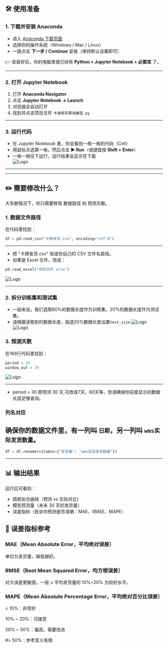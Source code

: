 ## 🛠️ 使用准备

### 1. 下载并安装 Anaconda
- 进入 [Anaconda 下载页面](https://www.anaconda.com/download)  
- 选择你的操作系统（Windows / Mac / Linux）  
- 一路点击 **下一步 / Continue** 安装（保持默认设置即可）  

👉 安装好后，你的电脑里就已经有 **Python + Jupyter Notebook + 必要库** 了。  

---

### 2. 打开 Jupyter Notebook
1. 打开 **Anaconda Navigator**  
2. 点击 **Jupyter Notebook → Launch**  
3. 浏览器会自动打开
4. 找到并点击项目文件 `卡游库存预测模型.py`  

---

### 3. 运行代码
- 在 Jupyter Notebook 里，你会看到一格一格的代码（Cell）  
- 用鼠标点选第一格，然后点击 **▶ Run**（或键盘按 **Shift + Enter**）  
- 一格一格往下运行，运行结果会显示在下面  
![Logo](https://i.imgur.com/dw2KoA0.png)
---
---
## ✏️ 需要修改什么？

大多数情况下，你只需要修改 数据路径 和 预测天数。

### 1. 数据文件路径
在代码里找到：
```python
df = pd.read_csv("卡牌发货.csv", encoding="utf-8")
```
---
- 把 "卡牌发货.csv" 改成你自己的 CSV 文件名路径。
- 如果是 Excel 文件，改成：
```python
pd.read_excel("你的文件.xlsx")
```
![Logo](https://i.imgur.com/rV83mT6.png)

---
### 2. 拆分训练集和测试集
- 一般来说，我们选取80%的数据长度作为训练集，20%的数据长度作为测试集。
- 请根据读取到的数据长度，挑选20%数据长度设置`test_size`
![Logo](https://i.imgur.com/SxSskBq.png)
![Logo](https://i.imgur.com/xwP4UZw.png)


### 3. 预测天数
在166行代码里找到：
```python
period = 30
window_out = 30
```
![Logo](https://i.imgur.com/Pcqcmx3.png)

---
- period = 30 即预测 30 天,可改成7天、60天等，但请确保你前面显示的数据长度足够查询。

### 列名对应
确保你的数据文件里，有一列叫 `日期`，另一列叫 `wms实际发货数量`。
- 
```python
df = df.rename(columns={"发货量": "wms实际发货数量"})
```
---
## 📊 输出结果
运行后可看到：
- 趋势拟合曲线（预测 vs 实际对比）
- 模型预测量（未来 30 天的发货量）
- 误差指标（告诉你预测是否准确：MAE、RMSE、MAPE）

## 📑 误差指标参考

### MAE（Mean Absolute Error，平均绝对误差）

单位为发货量，越低越好。

### RMSE（Root Mean Squared Error，均方根误差）

对大误差更敏感。一般 ≤ 平均发货量的 10%~20% 为较好水平。

### MAPE（Mean Absolute Percentage Error，平均绝对百分比误差）

< 10%：非常好

10% ~ 20%：可接受

20% ~ 50%：偏高，需要改进

#> 50%：参考意义有限
